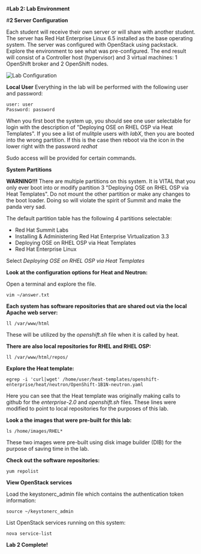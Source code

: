 #**Lab 2: Lab Environment**

#**2 Server Configuration**

Each student will receive their own server or will share with another student. The server has Red Hat Enterprise Linux 6.5 installed as the base operating system.  The server was configured with OpenStack using packstack.  Explore the environment to see what was pre-configured. The end result will consist of a Controller host (hypervisor) and 3 virtual machines: 1 OpenShift broker and 2 OpenShift nodes.

![Lab Configuration](http://summitimage-scollier1.rhcloud.com/summit_lab.png)


**Local User**
Everything in the lab will be performed with the following user and password:

    user: user
    Password: password

When you first boot the system up, you should see one user selectable for login with the description of "Deploying OSE on RHEL OSP via Heat Templates". If you see a list of mulitple users with *labX*, then you are booted into the wrong partition. If this is the case then reboot via the icon in the lower right with the password *redhat*

Sudo access will be provided for certain commands.

**System Partitions**

**WARNING!!!** There are multiple partitions on this system. It is VITAL that you only ever boot into or modify partition 3 "Deploying OSE on RHEL OSP via Heat Templates". Do not mount the other partition or make any changes to the boot loader. Doing so will violate the spirit of Summit and make the panda very sad.

The default partition table has the following 4 partitions selectable:

* Red Hat Summit Labs
* Installing & Administering Red Hat Enterprise Virtualization 3.3
* Deploying OSE on RHEL OSP via Heat Templates
* Red Hat Enterprise Linux

Select *Deploying OSE on RHEL OSP via Heat Templates*

**Look at the configuration options for Heat and Neutron:**

Open a terminal and explore the file.

    vim ~/answer.txt

**Each system has software repositories that are shared out via the local Apache web server:**

    ll /var/www/html

These will be utilized by the *openshift.sh* file when it is called by heat.

**There are also local repositories for RHEL and RHEL OSP:**

    ll /var/www/html/repos/

**Explore the Heat template:**

    egrep -i 'curl|wget' /home/user/heat-templates/openshift-enterprise/heat/neutron/OpenShift-1B1N-neutron.yaml
    
Here you can see that the Heat template was originally making calls to github for the *enterprise-2.0* and *openshift.sh* files. These lines were modified to point to local repositories for the purposes of this lab.

**Look a the images that were pre-built for this lab:**

    ls /home/images/RHEL*
    
These two images were pre-built using disk image builder (DIB) for the purpose of saving time in the lab.

**Check out the software repositories:**

    yum repolist

**View OpenStack services**

Load the keystonerc_admin file which contains the authentication token information:

    source ~/keystonerc_admin

List OpenStack services running on this system:

    nova service-list

**Lab 2 Complete!**

<!--BREAK-->


